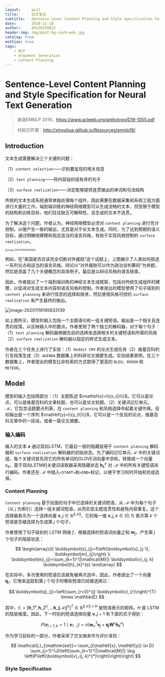 ```yaml
---
layout:     post
title:      论文笔记
subtitle:   Sentence Level Content Planning and Style Specification for Neural Text Generation
date:       2020-11-18
author:     dhx20150812
header-img: img/post-bg-ios9-web.jpg
catalog: true
mathjax: true
tags:
    - NLP
    - Argument Generation
    - Content Planning
---
```


# Sentence-Level Content Planning and Style Specification for Neural Text Generation

> 来自EMNLP 2019，<https://www.aclweb.org/anthology/D19-1055.pdf>
>
> 代码已开源：<http://xinyuhua.github.io/Resources/emnlp19/>

##  Introduction

文本生成需要解决三个关键的问题：

（1）`content selection`——识别要呈现的相关信息

（2）`text planning`——将内容组织成有序的句子

（3）`surface realization`——决定能够提供连贯输出的单词和句法结构

传统的文本生成系统通常单独处理每个组件，因此需要在数据采集和系统工程方面进行大量的工作。端到端训练的神经网络模型可以生成流畅的文本，但受限于模型的结构和训练目标，他们往往缺乏可解释性，且生成的文本不连贯。

为了解决这个问题，作者认为，神经网络模型必须对 `content planning` 进行充分控制，以便产生一致的输出，尤其是对于长文本生成。同时，为了达到预期的语义目标，通过明确地建模和指定适当的语言风格，有助于实现风格控制的 `surface realization`。

<img src="https://note.youdao.com/yws/api/personal/file/WEB6e1dcad63165cd7dbb797c0fc3cfef43?method=download&shareKey=f638258f272c5d62e3cb0e11b3f18e81" alt="image-20201118195849944" style="zoom:50%;" />

例如，在“美国是否应该完全切断对外援助”这个话题上，上图展示了人类如何挑选一系列论点和适当的语言风格。辩论以“对外援助可以作为政治谈判筹码”为命题，然后是涵盖了几个关键概念的具体例子。最后是以辩论风格的语言结束。

因此，作者提出了一个端到端训练的神经文本生成框架，包括对传统生成组件的建模，以促进对生成文本内容和语言风格的控制。作者提出的模型使用了句子级别的 `content planning` 来进行信息的选择和排序，然后使用风格可控的 `surface realization` 来产生最终的输出。

![image-20201118195833139](https://note.youdao.com/yws/api/personal/file/WEB692f57f44765614bf437edfda740ff33?method=download&shareKey=846ddcfefc142200b0a34322df1af374)

如上图所示，模型的输入包括一个主题语句和一组关键短语。输出是一个相关且连贯的段落，以反映输入中的要点。作者使用了两个独立的解码器，对于每个句子：（1）`text planning` 解码器根据先前的选择来选择相关的关键短语和所需的风格（2）`surface realization` 解码器以指定的样式生成文本。

作者在三个任务上进行了实验：（1）`Reddit CMV` 的论点生成任务（2）维基百科的引言段落生成（3）`AGENDA` 数据集上的科研论文摘要生成。实验结果表明，在三个数据集上，作者提出的模型比非检索的方式取得了更高的 `BLEU`、`ROUGH` 和 `METEOR`。

## Model

模型的输入包括两部分：（1）主题陈述 $\mathbf{x}=\\{x_{i}\\}$。它可以是论点，可以是维基百科的文章标题，也可以是论文标题。（2）关键词记忆单元，$\mathcal{M}$，它包含话题要点列表，在 `content planning` 和风格选择中起着关键作用。目标输出是一个序列 $\mathbf{y}=\\{y_{t}\\}$，它可以是一个反驳的论点，维基百科文章中的一段话，或者一篇论文摘要。

### 输入编码

输入的文本 $\mathbf{x}$ 通过双向LSTM，它最后一层的隐藏层用于 `content planning` 解码器和  `surface realization` 解码器的初始状态。为了编码记忆单元 $\mathcal{M}$ 中的关键词组，每个关键词首先将它的所有单词的GLOVE词向量中求和，转换成一个向量 $e_{k}$。基于双向LSTM的关键词读取器采用隐藏状态 $\boldsymbol{h}_{k}^{e}$ 对 $\mathcal{M}$ 中的所有关键短语进行编码。作者还在 $\mathcal{M}$ 中插入`<START>`和`<END>`标记，以便于学习何时开始和完成选择。

### Content Planning

`Content planning` 基于前面的句子中已选择的关键词短语，从 $\mathcal{M}$ 中为每个句子（以 $j$ 为索引）选择一组关键词短语，从而实现主题连贯性和避免内容重复。这个选择器表示为一个选择向量 $\boldsymbol{v}\_{j} \in \mathbb{R}^{\|\mathcal{M}\|}$，它的每一维 $\boldsymbol{v}\_{j, k} \in\{0,1\}$ 表示第 $k$ 个短语是否被选择为生成第 $j$ 个句子。

作者使用了句子级别的 LSTM 网络 $f$，根据选择的短语词向量之和 $\boldsymbol{m}_{j}$，产生第 $j$ 个句子的隐层状态：

$$
\begin{array}{l}
\boldsymbol{s}_{j}=f\left(\boldsymbol{s}_{j-1}, \boldsymbol{m}_{j}\right) \\
\boldsymbol{m}_{j}=\sum_{k=1}^{|\mathcal{M}|} \boldsymbol{v}_{j, k} \boldsymbol{h}_{k}^{e}
\end{array}
$$

在实际中，多次使用的短语应该避免被再次选中，因此，作者提出了一个向量 $\boldsymbol{q}_{j}$，它用来追踪到第 $j$ 个句子时哪些短语已经被选择过：

$$
\boldsymbol{q}_{j}=\left(\sum_{r=0}^{j} \boldsymbol{v}_{r}\right)^{T} \times \mathbb{E}
$$

其中，$\mathbb{E}=\left[\boldsymbol{h}\_{1}^{e}, \boldsymbol{h}\_{2}^{e}, \ldots \boldsymbol{h}\_{\|\mathcal{M}\|}^{e}\right]^{T} \in \mathbb{R}^{\|\mathcal{M}\| \times H}$ 是短语表示的矩阵。$H$ 是 LSTM 的隐层维度。因此，下一时刻的短语选择向量 $\boldsymbol{v}\_{j+1}$ 有下面的式子得到：

$$
P\left(\boldsymbol{v}_{j+1, k}=1 \mid \boldsymbol{v}_{1: j}\right)=\sigma\left(\mathbf{w}_{v}^{T} \boldsymbol{s}_{j}+\boldsymbol{q}_{j} \mathbf{W}^{c} \boldsymbol{h}_{k}^{e}\right)
$$

作为学习目标的一部分，作者采用了交叉熵来作为评价准则：

$$
\mathcal{L}_{\mathrm{sel}}=-\sum_{(\mathbf{x}, \mathbf{y}) \in D} \sum_{j=1}^{J}\left(\sum_{k=1}^{|\mathcal{M}|} \log \left(P\left(\boldsymbol{v}_{j, k}^{*}\right)\right)\right)
$$

### Style Specification


